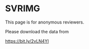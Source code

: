 # SVRIMG

This page is for anonymous reviewers.

Please download the data from 

https://bit.ly/2vLN4YI